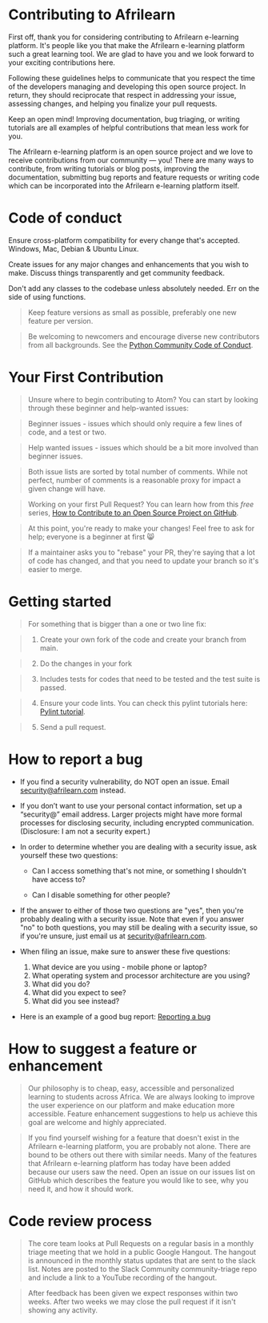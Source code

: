 # Contributing to Afrilearn

First off, thank you for considering contributing to Afrilearn e-learning platform. It's people like you that make the Afrilearn e-learning platform such a great learning tool. We are glad to have you and we look forward to your exciting contributions here.

Following these guidelines helps to communicate that you respect the time of the developers managing and developing this open source project. In return, they should reciprocate that respect in addressing your issue, assessing changes, and helping you finalize your pull requests.

Keep an open mind! Improving documentation, bug triaging, or writing tutorials are all examples of helpful contributions that mean less work for you.

The Afrilearn e-learning platform is an open source project and we love to receive contributions from our community — you! There are many ways to contribute, from writing tutorials or blog posts, improving the documentation, submitting bug reports and feature requests or writing code which can be incorporated into the Afrilearn e-learning platform itself.

# Code of conduct

Ensure cross-platform compatibility for every change that's accepted. Windows, Mac, Debian & Ubuntu Linux.

Create issues for any major changes and enhancements that you wish to make. Discuss things transparently and get community feedback.

Don't add any classes to the codebase unless absolutely needed. Err on the side of using functions.

> Keep feature versions as small as possible, preferably one new feature per version.

> Be welcoming to newcomers and encourage diverse new contributors from all backgrounds. See the [Python Community Code of Conduct](https://www.python.org/psf/codeofconduct/).

# Your First Contribution

> Unsure where to begin contributing to Atom? You can start by looking through these beginner and help-wanted issues:

> Beginner issues - issues which should only require a few lines of code, and a test or two.

> Help wanted issues - issues which should be a bit more involved than beginner issues.

> Both issue lists are sorted by total number of comments. While not perfect, number of comments is a reasonable proxy for impact a given change will have.

> Working on your first Pull Request? You can learn how from this *free* series, [How to Contribute to an Open Source Project on GitHub](https://egghead.io/series/how-to-contribute-to-an-open-source-project-on-github).

>At this point, you're ready to make your changes! Feel free to ask for help; everyone is a beginner at first :smile_cat:

>If a maintainer asks you to "rebase" your PR, they're saying that a lot of code has changed, and that you need to update your branch so it's easier to merge.

# Getting started

>For something that is bigger than a one or two line fix:

>1. Create your own fork of the code and create your branch from main.

>2. Do the changes in your fork

>3. Includes tests for codes that need to be tested and the test suite is passed.

>4. Ensure your code lints. You can check this pylint tutorials here: [Pylint tutorial](https://pylint.pycqa.org/en/v2.16.1/tutorial.html).

>5. Send a pull request.



# How to report a bug

- If you find a security vulnerability, do NOT open an issue. Email security@afrilearn.com instead.

- If you don’t want to use your personal contact information, set up a “security@” email address. Larger projects might have more formal processes for disclosing security, including encrypted communication. (Disclosure: I am not a security expert.)

- In order to determine whether you are dealing with a security issue, ask yourself these two questions:

    -  Can I access something that's not mine, or something I shouldn't have access to?

    - Can I disable something for other people?

- If the answer to either of those two questions are "yes", then you're probably dealing with a security issue. Note that even if you answer "no" to both questions, you may still be dealing with a security issue, so if you're unsure, just email us at security@afrilearn.com.

- When filing an issue, make sure to answer these five questions:

    1. What device are you using - mobile phone or laptop?
    2. What operating system and processor architecture are you using?
    3. What did you do?
    4. What did you expect to see?
    5. What did you see instead?

- Here is an example of a good bug report: [Reporting a bug](https://stackoverflow.com/questions/12488905/why-wont-the-ggplot2-legend-combine-manual-fill-and-scale-values)

# How to suggest a feature or enhancement

> Our philosophy is to cheap, easy, accessible and personalized learning to students across Africa. We are always looking to improve the user experience on our platform and make education more accessible. Feature enhancement suggestions to help us achieve this goal are welcome and highly appreciated.

> If you find yourself wishing for a feature that doesn't exist in the Afrilearn e-learning platform, you are probably not alone. There are bound to be others out there with similar needs. Many of the features that Afrilearn e-learning platform has today have been added because our users saw the need. Open an issue on our issues list on GitHub which describes the feature you would like to see, why you need it, and how it should work.

# Code review process
> The core team looks at Pull Requests on a regular basis in a monthly triage meeting that we hold in a public Google Hangout. The hangout is announced in the monthly status updates that are sent to the slack list. Notes are posted to the Slack Community community-triage repo and include a link to a YouTube recording of the hangout.

> After feedback has been given we expect responses within two weeks. After two weeks we may close the pull request if it isn't showing any activity.
